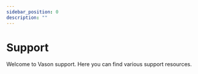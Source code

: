 ```yaml
---
sidebar_position: 0
description: ""
---
```


# Support

Welcome to Vason support. Here you can find various support resources.
